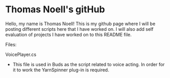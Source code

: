 # Thomas Noell's gitHub

Hello, my name is Thomas Noell!
This is my github page where I will be posting different scripts here that I have worked on.
I will also add self evaluation of projects I have worked on to this README file.

Files:

VoicePlayer.cs
- This file is used in Buds as the script related to voice acting. In order for it to work the YarnSpinner plug-in is required.
